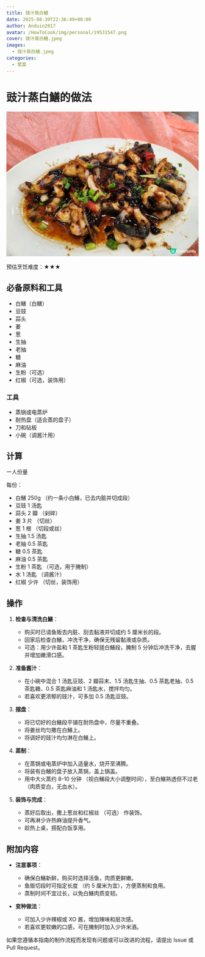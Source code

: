 ```yaml
---
title: 豉汁蒸白鱔
date: 2025-08-30T22:36:49+08:00
author: Anduin2017
avatar: /HowToCook/img/personal/19531547.png
cover: 豉汁蒸白鱔.jpeg
images:
  - 豉汁蒸白鱔.jpeg
categories:
  - 荤菜
---
```


# 豉汁蒸白鱔的做法

![豉汁蒸白鱔示例菜成品](./豉汁蒸白鱔.jpeg)

预估烹饪难度：★★★

## 必备原料和工具

- 白鱔（白鳝）
- 豆豉
- 蒜头
- 姜
- 葱
- 生抽
- 老抽
- 糖
- 麻油
- 生粉（可选）
- 红椒（可选，装饰用）

### 工具

- 蒸锅或电蒸炉
- 耐热盘（适合蒸的盘子）
- 刀和砧板
- 小碗（调酱汁用）

## 计算

一人份量

每份：

- 白鱔 250g （约一条小白鱔，已去内脏并切成段）
- 豆豉 1 汤匙
- 蒜头 2 瓣 （剁碎）
- 姜 3 片 （切丝）
- 葱 1 根 （切段或丝）
- 生抽 1.5 汤匙
- 老抽 0.5 茶匙
- 糖 0.5 茶匙
- 麻油 0.5 茶匙
- 生粉 1 茶匙 （可选，用于腌制）
- 水 1 汤匙 （调酱汁）
- 红椒 少许 （切丝，装饰用）

## 操作

1. **检查与清洗白鱔**：
   - 购买时已请鱼贩去内脏、刮去黏液并切成约 5 厘米长的段。
   - 回家后检查白鱔，冲洗干净，确保无残留黏液或杂质。
   - 可选：用少许盐和 1 茶匙生粉轻搓白鱔段，腌制 5 分钟后冲洗干净，去腥并增加嫩滑口感。

2. **准备酱汁**：
   - 在小碗中混合 1 汤匙豆豉、2 瓣蒜末、1.5 汤匙生抽、0.5 茶匙老抽、0.5 茶匙糖、0.5 茶匙麻油和 1 汤匙水，搅拌均匀。
   - 若喜欢更浓郁的豉汁，可多加 0.5 汤匙豆豉。

3. **摆盘**：
   - 将已切好的白鱔段平铺在耐热盘中，尽量不重叠。
   - 将姜丝均匀撒在白鱔上。
   - 将调好的豉汁均匀淋在白鱔上。

4. **蒸制**：
   - 在蒸锅或电蒸炉中加入适量水，烧开至沸腾。
   - 将装有白鱔的盘子放入蒸锅，盖上锅盖。
   - 用中大火蒸约 8-10 分钟 （视白鱔段大小调整时间），至白鱔熟透但不过老 （肉质变白，无血水）。

5. **装饰与完成**：
   - 蒸好后取出，撒上葱丝和红椒丝 （可选） 作装饰。
   - 可再淋少许热麻油提升香气。
   - 趁热上桌，搭配白饭享用。

## 附加内容

- **注意事项**：
  - 确保白鱔新鲜，购买时选择活鱼，肉质更鲜嫩。
  - 鱼贩切段时可指定长度 （约 5 厘米为宜），方便蒸制和食用。
  - 蒸制时间不宜过长，以免白鱔肉质变韧。

- **变种做法**：
  - 可加入少许辣椒或 XO 酱，增加辣味和层次感。
  - 若喜欢更软嫩的口感，可在腌制时加入少许米酒。

如果您遵循本指南的制作流程而发现有问题或可以改进的流程，请提出 Issue 或 Pull Request。
